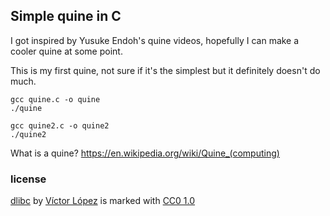 ## Simple quine in C

I got inspired by Yusuke Endoh's quine videos, hopefully I can make a cooler quine at some point.

This is my first quine, not sure if it's the simplest but it definitely doesn't do much.

```console
gcc quine.c -o quine
./quine
```

```console
gcc quine2.c -o quine2
./quine2
```

What is a quine? https://en.wikipedia.org/wiki/Quine_(computing)

### license
[dlibc](https://github.com/victor-Lopez25/dlibc) by [Víctor López](https://github.com/victor-Lopez25) is marked with [CC0 1.0](https://creativecommons.org/publicdomain/zero/1.0)
